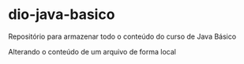 # dio-java-basico
Repositório para armazenar todo o conteúdo do curso de Java Básico

Alterando o conteúdo de um arquivo de forma local